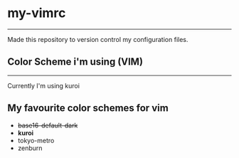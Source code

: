 # my-vimrc
***
Made this repository to version control my configuration files.

## Color Scheme i'm using (VIM)
***
Currently I'm using kuroi

## My favourite color schemes for vim

* ~~base16-default-dark~~
* **kuroi**
* tokyo-metro
* zenburn
